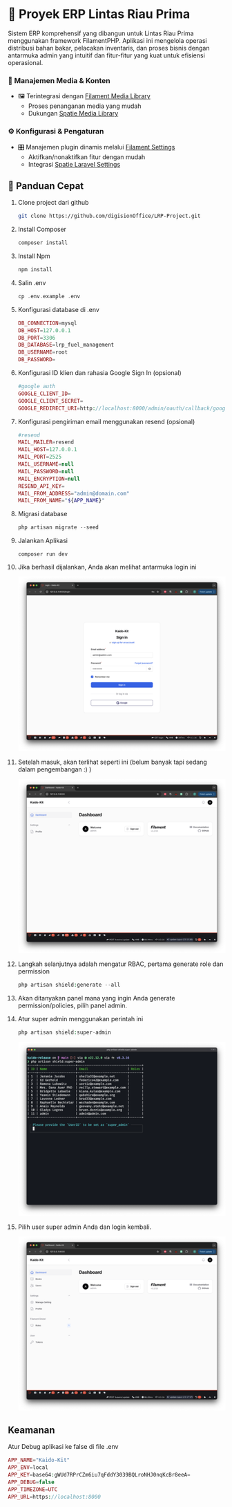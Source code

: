# 🚀 Proyek ERP Lintas Riau Prima

Sistem ERP komprehensif yang dibangun untuk Lintas Riau Prima menggunakan framework FilamentPHP. Aplikasi ini mengelola operasi distribusi bahan bakar, pelacakan inventaris, dan proses bisnis dengan antarmuka admin yang intuitif dan fitur-fitur yang kuat untuk efisiensi operasional.


### 📁 Manajemen Media & Konten

- 🖼️ Terintegrasi dengan [Filament Media Library](https://filamentphp.com/plugins/filament-spatie-media-library)
    - Proses penanganan media yang mudah
    - Dukungan [Spatie Media Library](https://spatie.be/docs/laravel-medialibrary)

### ⚙️ Konfigurasi & Pengaturan

- 🎛️ Manajemen plugin dinamis melalui [Filament Settings](https://filamentphp.com/plugins/filament-spatie-settings)
    - Aktifkan/nonaktifkan fitur dengan mudah
    - Integrasi [Spatie Laravel Settings](https://github.com/spatie/laravel-settings)

## 🚀 Panduan Cepat

1. Clone project dari github

    ```bash
    git clone https://github.com/digisionOffice/LRP-Project.git
    ```

2. Install Composer

    ```php
    composer install
    ```

3. Install Npm

    ```php
    npm install
    ```

4. Salin .env

    ```php
    cp .env.example .env
    ```

5. Konfigurasi database di .env

    ```php
    DB_CONNECTION=mysql
    DB_HOST=127.0.0.1
    DB_PORT=3306
    DB_DATABASE=lrp_fuel_management
    DB_USERNAME=root
    DB_PASSWORD=
    ```

6. Konfigurasi ID klien dan rahasia Google Sign In (opsional)

    ```php
    #google auth
    GOOGLE_CLIENT_ID=
    GOOGLE_CLIENT_SECRET=
    GOOGLE_REDIRECT_URI=http://localhost:8000/admin/oauth/callback/google
    ```

7. Konfigurasi pengiriman email menggunakan resend (opsional)

    ```php
    #resend
    MAIL_MAILER=resend
    MAIL_HOST=127.0.0.1
    MAIL_PORT=2525
    MAIL_USERNAME=null
    MAIL_PASSWORD=null
    MAIL_ENCRYPTION=null
    RESEND_API_KEY=
    MAIL_FROM_ADDRESS="admin@domain.com"
    MAIL_FROM_NAME="${APP_NAME}"
    ```

8. Migrasi database

    ```php
    php artisan migrate --seed
    ```

9. Jalankan Aplikasi

    ```script
    composer run dev
    ```

11. Jika berhasil dijalankan, Anda akan melihat antarmuka login ini

    ![image.png](.github/images/login-screen.png)

12. Setelah masuk, akan terlihat seperti ini (belum banyak tapi sedang dalam pengembangan :) )

    ![image.png](.github/images/after-login-without-rbac.png)

13. Langkah selanjutnya adalah mengatur RBAC, pertama generate role dan permission

    ```php
    php artisan shield:generate --all
    ```

14. Akan ditanyakan panel mana yang ingin Anda generate permission/policies, pilih panel admin.
15. Atur super admin menggunakan perintah ini

    ```php
    php artisan shield:super-admin
    ```

    ![image.png](.github/images/provide-superadmin.png)

16. Pilih user super admin Anda dan login kembali.

    ![image.png](.github/images/after-login-rbac.png)

## Keamanan
Atur Debug aplikasi ke false di file .env
```php
APP_NAME="Kaido-Kit"
APP_ENV=local
APP_KEY=base64:gWUd7RPrCZm6iu7qFddY3039BQLroNHJ0nqKcBr8eeA=
APP_DEBUG=false
APP_TIMEZONE=UTC
APP_URL=https://localhost:8000
```

